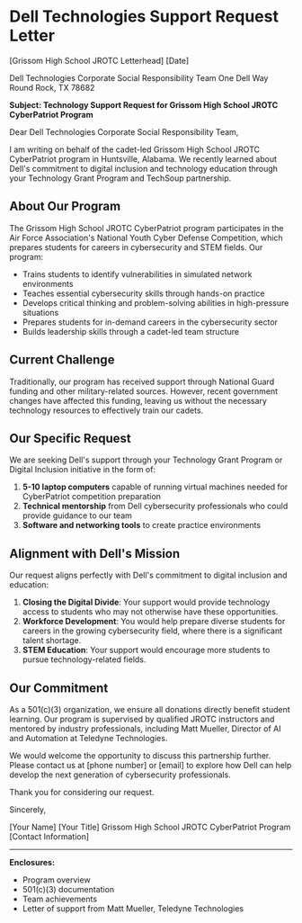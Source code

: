 # Dell Technologies Support Request Letter

[Grissom High School JROTC Letterhead]
[Date]

Dell Technologies
Corporate Social Responsibility Team
One Dell Way
Round Rock, TX 78682

**Subject: Technology Support Request for Grissom High School JROTC CyberPatriot Program**

Dear Dell Technologies Corporate Social Responsibility Team,

I am writing on behalf of the cadet-led Grissom High School JROTC CyberPatriot program in Huntsville, Alabama. We recently learned about Dell's commitment to digital inclusion and technology education through your Technology Grant Program and TechSoup partnership.

## About Our Program

The Grissom High School JROTC CyberPatriot program participates in the Air Force Association's National Youth Cyber Defense Competition, which prepares students for careers in cybersecurity and STEM fields. Our program:

- Trains students to identify vulnerabilities in simulated network environments
- Teaches essential cybersecurity skills through hands-on practice
- Develops critical thinking and problem-solving abilities in high-pressure situations
- Prepares students for in-demand careers in the cybersecurity sector
- Builds leadership skills through a cadet-led team structure

## Current Challenge

Traditionally, our program has received support through National Guard funding and other military-related sources. However, recent government changes have affected this funding, leaving us without the necessary technology resources to effectively train our cadets.

## Our Specific Request

We are seeking Dell's support through your Technology Grant Program or Digital Inclusion initiative in the form of:

1. **5-10 laptop computers** capable of running virtual machines needed for CyberPatriot competition preparation
2. **Technical mentorship** from Dell cybersecurity professionals who could provide guidance to our team
3. **Software and networking tools** to create practice environments

## Alignment with Dell's Mission

Our request aligns perfectly with Dell's commitment to digital inclusion and education:

1. **Closing the Digital Divide**: Your support would provide technology access to students who may not otherwise have these opportunities.
2. **Workforce Development**: You would help prepare diverse students for careers in the growing cybersecurity field, where there is a significant talent shortage.
3. **STEM Education**: Your support would encourage more students to pursue technology-related fields.

## Our Commitment

As a 501(c)(3) organization, we ensure all donations directly benefit student learning. Our program is supervised by qualified JROTC instructors and mentored by industry professionals, including Matt Mueller, Director of AI and Automation at Teledyne Technologies.

We would welcome the opportunity to discuss this partnership further. Please contact us at [phone number] or [email] to explore how Dell can help develop the next generation of cybersecurity professionals.

Thank you for considering our request.

Sincerely,

[Your Name]
[Your Title]
Grissom High School JROTC CyberPatriot Program
[Contact Information]

---

**Enclosures:**
- Program overview
- 501(c)(3) documentation
- Team achievements
- Letter of support from Matt Mueller, Teledyne Technologies
